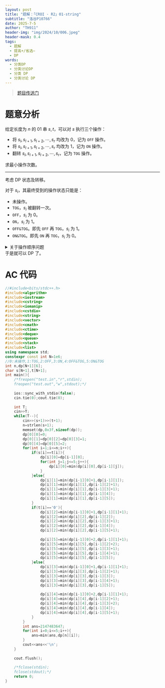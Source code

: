 ```yaml
---
layout: post
title: "题解：「CROI · R2」01-string"
subtitle: "洛谷P10766"
date: 2025-7-5
author: "TH911"
header-img: "img/2024/10/006.jpeg"
header-mask: 0.4
tags:
  - 题解
  - 提高+/省选−
  - DP
words:
  - 分类DP
  - 分类讨论DP
  - 分类 DP
  - 分类讨论 DP
---
```


> [题目传送门](https://www.luogu.com.cn/problem/P10766)

# 题意分析

给定长度为 $n$ 的 $01$ 串 $s,t$，可以对 $s$ 执行三个操作：

* 将 $s_l,s_{l+1},s_{l+2},\cdots,s_r$ 均改为 $0$，记为 `OFF` 操作。
* 将 $s_l,s_{l+1},s_{l+2},\cdots,s_r$ 均改为 $1$，记为 `ON` 操作。
* 翻转 $s_l,s_{l+1},s_{l+2},\cdots,s_r$，记为 `TOG` 操作。

求最小操作次数。

***

考虑 DP 状态及转移。

对于 $s_i$，其最终受到的操作状态只能是：

* 未操作。
* `TOG`，$s_i$ 被翻转一次。
* `OFF`，$s_i$ 为 $0$。
* `ON`，$s_i$ 为 $1$。
* `OFF&TOG`。即先 `OFF` 再 `TOG`，$s_i$ 为 $1$。
* `ON&TOG`。即先 `ON` 再 `TOG`，$s_i$ 为 $0$。

<details class="note">
    <summary>关于操作顺序问题</summary>
    <p>
        对于 `ON` 和 `OFF` 操作，对于一个元素只需要操作一次。否则前几次都是无意义的（会被覆盖）。
    </p>
    <p>
        对于 `TOG` 操作，`TOG` 之后被 `ON` 或 `OFF` 操作覆盖也是无意义的，因此只能在这两个操作之后进行。而两次 `TOG` 操作也是无意义的。
    </p>
    <p>
        这样，每个元素至多进行两次操作。
    </p>
</details>
于是就可以 DP 了。

# AC 代码

```cpp
//#include<bits/stdc++.h>
#include<algorithm>
#include<iostream>
#include<cstring>
#include<iomanip>
#include<cstdio>
#include<string>
#include<vector>
#include<cmath>
#include<ctime>
#include<deque>
#include<queue>
#include<stack>
#include<list>
using namespace std;
constexpr const int N=1e6;
//0:未操作,1:TOG,2:OFF,3:ON,4:OFF&TOG,5:ON&TOG 
int n,dp[N+1][6];
char s[N+1],t[N+1];
int main(){
	/*freopen("test.in","r",stdin);
	freopen("test.out","w",stdout);*/
	
	ios::sync_with_stdio(false);
	cin.tie(0);cout.tie(0);
	
	int T;
	cin>>T;
	while(T--){
		cin>>(s+1)>>(t+1);
		n=strlen(s+1);
		memset(dp,0x3f,sizeof(dp));
		dp[0][0]=0;
		dp[0][1]=dp[0][2]=dp[0][3]=1;
		dp[0][4]=dp[0][5]=2;
		for(int i=1;i<=n;i++){
			if(s[i]==t[i]){
				dp[i][0]=dp[i-1][0];
				for(int j=1;j<=5;j++){
					dp[i][0]=min(dp[i][0],dp[i-1][j]);
				}
			}else{
				dp[i][1]=min(dp[i-1][0]+1,dp[i-1][1]);
				dp[i][1]=min(dp[i][1],dp[i-1][2]+1);
				dp[i][1]=min(dp[i][1],dp[i-1][3]+1);
				dp[i][1]=min(dp[i][1],dp[i-1][4]);
				dp[i][1]=min(dp[i][1],dp[i-1][5]);
			}
			if(t[i]=='0'){
				dp[i][2]=min(dp[i-1][0]+1,dp[i-1][1]+1);
				dp[i][2]=min(dp[i][2],dp[i-1][2]);
				dp[i][2]=min(dp[i][2],dp[i-1][3]+1);
				dp[i][2]=min(dp[i][2],dp[i-1][4]);
				dp[i][2]=min(dp[i][2],dp[i-1][5]+1);
				
				dp[i][5]=min(dp[i-1][0]+2,dp[i-1][1]+1);
				dp[i][5]=min(dp[i][5],dp[i-1][2]+2);
				dp[i][5]=min(dp[i][5],dp[i-1][3]+1);
				dp[i][5]=min(dp[i][5],dp[i-1][4]+1);
				dp[i][5]=min(dp[i][5],dp[i-1][5]);
			}else{
				dp[i][3]=min(dp[i-1][0]+1,dp[i-1][1]+1);
				dp[i][3]=min(dp[i][3],dp[i-1][2]+1);
				dp[i][3]=min(dp[i][3],dp[i-1][3]);
				dp[i][3]=min(dp[i][3],dp[i-1][4]+1);
				dp[i][3]=min(dp[i][3],dp[i-1][5]);
				
				dp[i][4]=min(dp[i-1][0]+2,dp[i-1][1]+1);
				dp[i][4]=min(dp[i][4],dp[i-1][2]+1);
				dp[i][4]=min(dp[i][4],dp[i-1][3]+2);
				dp[i][4]=min(dp[i][4],dp[i-1][4]);
				dp[i][4]=min(dp[i][4],dp[i-1][5]+1);
			}
		}
		int ans=2147483647;
		for(int i=0;i<=5;i++){
			ans=min(ans,dp[n][i]);
		}
		cout<<ans<<'\n';
	}
	
	cout.flush();
	
	/*fclose(stdin);
	fclose(stdout);*/
	return 0;
}
```


